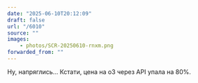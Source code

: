 ```yaml
---
date: "2025-06-10T20:12:09"
draft: false
url: "/6010"
source: ""
images:
    - photos/SCR-20250610-rnxm.png
forwarded_from: ""
---
```


Ну, напряглись…
Кстати, цена на o3 через API упала на 80%.
